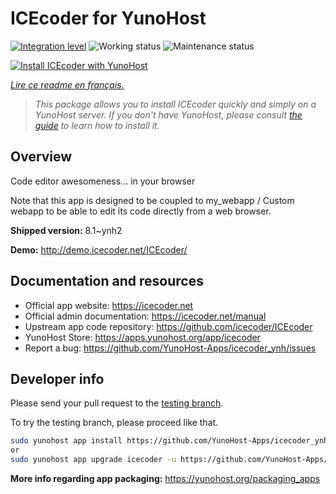 <!--
N.B.: This README was automatically generated by https://github.com/YunoHost/apps/tree/master/tools/README-generator
It shall NOT be edited by hand.
-->

# ICEcoder for YunoHost

[![Integration level](https://dash.yunohost.org/integration/icecoder.svg)](https://dash.yunohost.org/appci/app/icecoder) ![Working status](https://ci-apps.yunohost.org/ci/badges/icecoder.status.svg) ![Maintenance status](https://ci-apps.yunohost.org/ci/badges/icecoder.maintain.svg)

[![Install ICEcoder with YunoHost](https://install-app.yunohost.org/install-with-yunohost.svg)](https://install-app.yunohost.org/?app=icecoder)

*[Lire ce readme en français.](./README_fr.md)*

> *This package allows you to install ICEcoder quickly and simply on a YunoHost server.
If you don't have YunoHost, please consult [the guide](https://yunohost.org/#/install) to learn how to install it.*

## Overview

Code editor awesomeness... in your browser

Note that this app is designed to be coupled to my_webapp / Custom webapp to be able to edit its code directly from a web browser.


**Shipped version:** 8.1~ynh2

**Demo:** http://demo.icecoder.net/ICEcoder/
## Documentation and resources

* Official app website: <https://icecoder.net>
* Official admin documentation: <https://icecoder.net/manual>
* Upstream app code repository: <https://github.com/icecoder/ICEcoder>
* YunoHost Store: <https://apps.yunohost.org/app/icecoder>
* Report a bug: <https://github.com/YunoHost-Apps/icecoder_ynh/issues>

## Developer info

Please send your pull request to the [testing branch](https://github.com/YunoHost-Apps/icecoder_ynh/tree/testing).

To try the testing branch, please proceed like that.

``` bash
sudo yunohost app install https://github.com/YunoHost-Apps/icecoder_ynh/tree/testing --debug
or
sudo yunohost app upgrade icecoder -u https://github.com/YunoHost-Apps/icecoder_ynh/tree/testing --debug
```

**More info regarding app packaging:** <https://yunohost.org/packaging_apps>
